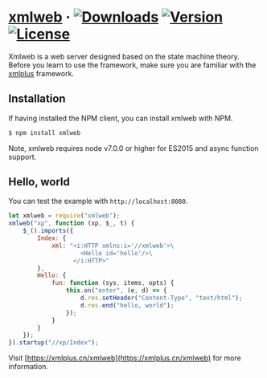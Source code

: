 # [xmlweb](https://github.com/qudou/xmlweb) &middot; <a href="https://www.npmjs.com/package/xmlweb"><img src="https://img.shields.io/npm/dt/xmlweb.svg" alt="Downloads"></a> <a href="https://www.npmjs.com/package/xmlweb"><img src="https://img.shields.io/npm/v/xmlweb.svg" alt="Version"></a> <a href="https://www.npmjs.com/package/xmlweb"><img src="https://img.shields.io/npm/l/xmlweb.svg" alt="License"></a>

Xmlweb is a web server designed based on the state machine theory. Before you learn to use the framework, make sure you are familiar with the [xmlplus](http://xmlplus.cn) framework.

## Installation

If having installed the NPM client, you can install xmlweb with NPM.

```bash
$ npm install xmlweb
```

Note, xmlweb requires node v7.0.0 or higher for ES2015 and async function support.

## Hello, world

You can test the example with `http://localhost:8080`.

```js
let xmlweb = require("xmlweb");
xmlweb("xp", function (xp, $_, t) {
    $_().imports({
        Index: {
            xml: "<i:HTTP xmlns:i='//xmlweb'>\
                    <Hello id='hello'/>\
                  </i:HTTP>"
        },
        Hello: {
            fun: function (sys, items, opts) {
                this.on("enter", (e, d) => {
                    d.res.setHeader("Content-Type", "text/html");
                    d.res.end("hello, world");
                });
            }
        }
    });
}).startup("//xp/Index");
```

Visit [https://xmlplus.cn/xmlweb](https://xmlplus.cn/xmlweb) for more information.
